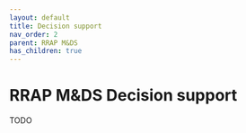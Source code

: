 ```yaml
---
layout: default
title: Decision support
nav_order: 2
parent: RRAP M&DS
has_children: true
---
```


# RRAP M&DS Decision support 

TODO